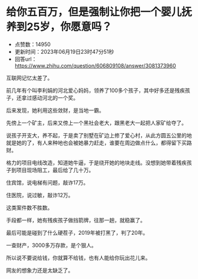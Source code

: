 # 给你五百万，但是强制让你把一个婴儿抚养到25岁，你愿意吗？
- 点赞数：14950
- 更新时间：2023年06月19日23时47分51秒
- 回答url：https://www.zhihu.com/question/606809108/answer/3081373960
<body>
 <p data-pid="v9snLe4X">互联网记忆太差了。</p>
 <p data-pid="TH9eNxJV">前几年有个叫李利娟的河北爱心妈妈，领养了100多个孩子，其中好多还是残疾孩子，还拿过感动河北的一个奖。</p>
 <p data-pid="HWbaigLS">后来发现，她利用这些敛财，是当地一霸。</p>
 <p data-pid="O0SV4yox">先傍上一个矿主，后来又傍上一个黑社会老大，跟黑老大一起把人家矿给夺了。</p>
 <p data-pid="Ki9ZrtNz">说孩子开支大，养不起，于是卖了别墅在矿边上修了爱心村，从此方圆五公里的地就是她的了，有人来种地也会被她暴力赶走，谁要在周边做点什么，都得留下买路财。</p>
 <p data-pid="QR4QfnFB">格力的项目电线改造，知道她牛逼，于是绕开她的地块走线。没想到她带着残疾孩子到项目现场阻工，最后给了几十万。</p>
 <p data-pid="SE7pHmqs">住宾馆，说电梯有问题，敲诈17万。</p>
 <p data-pid="uxlawN6P">住医院，说过敏，敲诈12万。</p>
 <p data-pid="KYHqvNNq">这类案件数不胜数。</p>
 <p data-pid="sbB2QRGG">手段都一样，她有残疾孩子做挡箭牌，往那一趟，就稳赢了。</p>
 <p data-pid="yHinbO1h">最后可能是碰到了什么硬茬子，2019年被打黑了，判了20年。</p>
 <p data-pid="1au4eimL">一查财产，3000多万存款，是个狠人。</p>
 <p data-pid="dWF-7dem">所以说不要说给钱，你就算不给钱，也有人能给你玩出花儿来。</p>
 <p data-pid="Kh-uL4yn">网友的想象力还是太缺乏了。</p>
 <p></p>
 <p></p>
</body>
